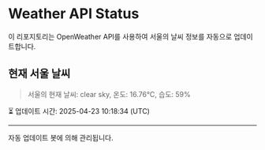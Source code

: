 
# Weather API Status

이 리포지토리는 OpenWeather API를 사용하여 서울의 날씨 정보를 자동으로 업데이트합니다.

## 현재 서울 날씨
> 서울의 현재 날씨: clear sky, 온도: 16.76°C, 습도: 59%

⏳ 업데이트 시간: 2025-04-23 10:18:34 (UTC)

---
자동 업데이트 봇에 의해 관리됩니다.
